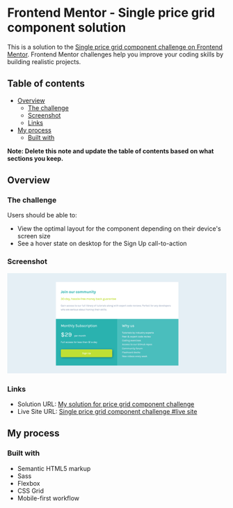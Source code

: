 # Frontend Mentor - Single price grid component solution

This is a solution to the [Single price grid component challenge on Frontend Mentor](https://www.frontendmentor.io/challenges/single-price-grid-component-5ce41129d0ff452fec5abbbc). Frontend Mentor challenges help you improve your coding skills by building realistic projects. 

## Table of contents

- [Overview](#overview)
  - [The challenge](#the-challenge)
  - [Screenshot](#screenshot)
  - [Links](#links)
- [My process](#my-process)
  - [Built with](#built-with)

**Note: Delete this note and update the table of contents based on what sections you keep.**

## Overview

### The challenge

Users should be able to:

- View the optimal layout for the component depending on their device's screen size
- See a hover state on desktop for the Sign Up call-to-action

### Screenshot

![](./screenshot.png)

### Links

- Solution URL: [My solution for price grid component challenge](https://cararoggemans.github.io/price-grid-solution/)
- Live Site URL: [Single price grid component challenge #live site](https://single-price-grid-component-eosin-ten.vercel.app/)

## My process

### Built with

- Semantic HTML5 markup
- Sass
- Flexbox
- CSS Grid
- Mobile-first workflow
